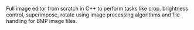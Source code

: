 Full image editor from scratch in C++ to perform tasks like crop, brightness control, superimpose, rotate using image processing algorithms and file handling for BMP image files.

